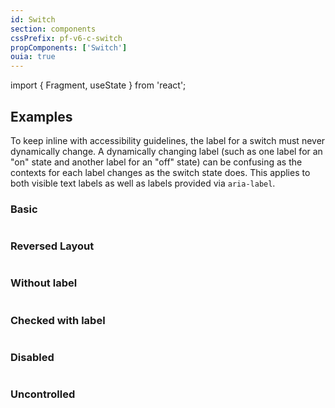 ```yaml
---
id: Switch
section: components
cssPrefix: pf-v6-c-switch
propComponents: ['Switch']
ouia: true
---
```


import { Fragment, useState } from 'react';

## Examples

To keep inline with accessibility guidelines, the label for a switch must never dynamically change. A dynamically changing label (such as one label for an "on" state and another label for an "off" state) can be confusing as the contexts for each label changes as the switch state does. This applies to both visible text labels as well as labels provided via `aria-label`.

### Basic

```ts file="./SwitchBasic.tsx"

```

### Reversed Layout

```ts file="./SwitchReversed.tsx"

```

### Without label

```ts file="./SwitchWithoutLabel.tsx"

```

### Checked with label

```ts file="./SwitchCheckedWithLabel.tsx"

```

### Disabled

```ts file="./SwitchDisabled.tsx"

```

### Uncontrolled

```ts file="./SwitchUncontrolled.tsx"

```
